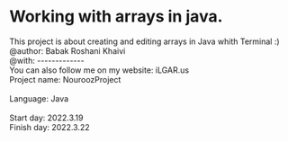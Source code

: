 # Working with arrays in java.
This project is about creating and editing arrays in Java whith Terminal :)</br>
@author: Babak Roshani Khaivi</br>
@with: ------------- </br>
You can also follow me on my website: iLGAR.us</br>
Project name: NouroozProject</br>	
Language: Java</br>		
Start day: 2022.3.19</br>
Finish day: 2022.3.22</br>	

				
